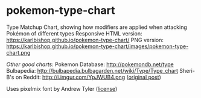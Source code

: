# pokemon-type-chart
Type Matchup Chart, showing how modifiers are applied when attacking Pokémon of different types 
Responsive HTML version: https://karlbishop.github.io/pokemon-type-chart/ 
PNG version: https://karlbishop.github.io/pokemon-type-chart/images/pokemon-type-chart.png 

*Other good charts*: 
Pokemon Database: http://pokemondb.net/type 
Bulbapedia: http://bulbapedia.bulbagarden.net/wiki/Type/Type_chart 
Sheri-B's on Reddit: http://i.imgur.com/YpJWUB4.png ([original post]([https://www.reddit.com/r/pokemon/comments/1oq3rg/was_getting_frustrated_finding_an_easytoread_type/])) 

Uses pixelmix font by Andrew Tyler ([license](https://creativecommons.org/licenses/by-sa/3.0/us/)) 
